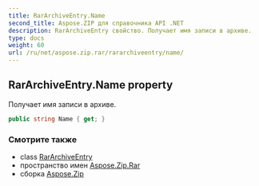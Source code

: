 ```yaml
---
title: RarArchiveEntry.Name
second_title: Aspose.ZIP для справочника API .NET
description: RarArchiveEntry свойство. Получает имя записи в архиве.
type: docs
weight: 60
url: /ru/net/aspose.zip.rar/rararchiveentry/name/
---
```

## RarArchiveEntry.Name property

Получает имя записи в архиве.

```csharp
public string Name { get; }
```

### Смотрите также

* class [RarArchiveEntry](../)
* пространство имен [Aspose.Zip.Rar](../../rararchiveentry/)
* сборка [Aspose.Zip](../../../)


